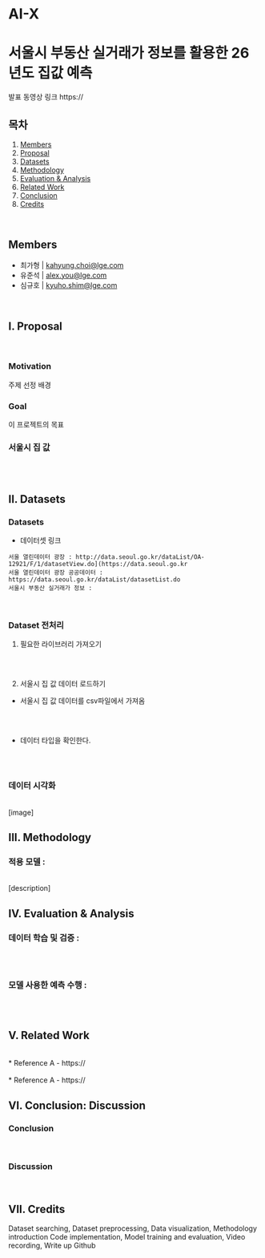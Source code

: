 # AI-X
# 서울시 부동산 실거래가 정보를 활용한 26년도 집값 예측


발표 동영상 링크
https://


## 목차
1. [Members](#members)
2. [Proposal](#i-proposal)
3. [Datasets](#ii-datasets)
4. [Methodology](#iii-methodology)
5. [Evaluation & Analysis](#iv-evaluation--analysis)
6. [Related Work](#v-related-work)
7. [Conclusion](#vi-conclusion-discussion)
8. [Credits](#vii-credits)

<br>

## Members
- 최가형 | kahyung.choi@lge.com
- 유준석 | alex.you@lge.com
- 심규호 | kyuho.shim@lge.com

<br>

## I. Proposal
<br>

### Motivation
주제 선정 배경

### Goal
이 프로젝트의 목표

### 서울시 집 값
<br>


<br>

## II. Datasets
### Datasets
* 데이터셋 링크
```
서울 열린데이터 광장 : http://data.seoul.go.kr/dataList/OA-12921/F/1/datasetView.do](https://data.seoul.go.kr
서울 열린데이터 광장 공공데이터 : https://data.seoul.go.kr/dataList/datasetList.do
서울시 부동산 실거래가 정보 : 
```
<br>

### Dataset 전처리
1. 필요한 라이브러리 가져오기
``` python

```
<br>
  
2. 서울시 집 값 데이터 로드하기
* 서울시 집 값 데이터를 csv파일에서 가져옴
``` python

```
<br>

* 데이터 타입을 확인한다.
``` python

```
<br>

### 데이터 시각화
<br>
[image]
<br>


## III. Methodology
### 적용 모델 : 
<br>
[description]
<br>


## IV. Evaluation & Analysis
### 데이터 학습 및 검증 : 
``` python

```
<br>

### 모델 사용한 예측 수행 : 
``` python

```
<br>


## V. Related Work 
<br>
* Reference A
  - https://
<br>
<br>  
* Reference A
  - https://
<br>


## VI. Conclusion: Discussion
### Conclusion
<br>


### Discussion
<br>

## VII. Credits
Dataset searching, Dataset preprocessing, Data visualization, Methodology introduction
Code implementation, Model training and evaluation, Video recording, Write up Github



